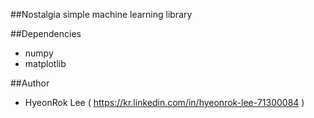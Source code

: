 ##Nostalgia
simple machine learning library

##Dependencies
- numpy
- matplotlib

##Author
- HyeonRok Lee ( https://kr.linkedin.com/in/hyeonrok-lee-71300084 )
